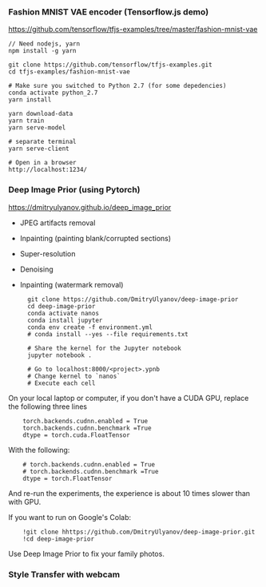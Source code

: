 ### Fashion MNIST VAE encoder (Tensorflow.js demo)

https://github.com/tensorflow/tfjs-examples/tree/master/fashion-mnist-vae

    // Need nodejs, yarn
    npm install -g yarn

    git clone https://github.com/tensorflow/tfjs-examples.git
    cd tfjs-examples/fashion-mnist-vae

    # Make sure you switched to Python 2.7 (for some depedencies)
    conda activate python_2.7
    yarn install

    yarn download-data
    yarn train
    yarn serve-model

    # separate terminal
    yarn serve-client

    # Open in a browser
    http://localhost:1234/


### Deep Image Prior (using Pytorch)

https://dmitryulyanov.github.io/deep_image_prior
* JPEG artifacts removal
* Inpainting (painting blank/corrupted sections)
* Super-resolution
* Denoising
* Inpainting (watermark removal)

        git clone https://github.com/DmitryUlyanov/deep-image-prior
        cd deep-image-prior
        conda activate nanos
        conda install jupyter
        conda env create -f environment.yml
        # conda install --yes --file requirements.txt

        # Share the kernel for the Jupyter notebook
        jupyter notebook .

        # Go to localhost:8000/<project>.ypnb
        # Change kernel to `nanos`
        # Execute each cell

On your local laptop or computer, if you don't have a CUDA GPU,
replace the following three lines

        torch.backends.cudnn.enabled = True
        torch.backends.cudnn.benchmark =True
        dtype = torch.cuda.FloatTensor

With the following:

        # torch.backends.cudnn.enabled = True
        # torch.backends.cudnn.benchmark =True
        dtype = torch.FloatTensor

And re-run the experiments, the experience is about 10 times slower than with GPU.

If you  want to run on Google's Colab:

        !git clone hhttps://github.com/DmitryUlyanov/deep-image-prior.git
        !cd deep-image-prior

Use Deep Image Prior to fix your family photos.


### Style Transfer with webcam

